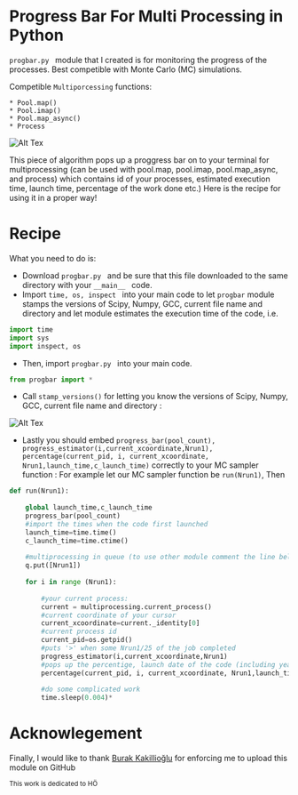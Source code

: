 # Progress Bar For Multi Processing in Python
```progbar.py ```
module that I created is for monitoring the progress of the processes. Best competible with Monte Carlo (MC) simulations. 





Competible ```Multiporcessing``` functions:
```
* Pool.map()
* Pool.imap()
* Pool.map_async()
* Process
```
![Alt Tex](https://github.com/ekremguldeste/prog-bar/blob/master/progressbar.png)


This piece of algorithm pops up a proggress bar on to your terminal for multiprocessing (can be used with pool.map, pool.imap, pool.map_async, and process) which contains id of your processes, estimated execution time, launch time, percentage of the work done etc.)
Here is the recipe for using it in a proper way!

# Recipe
What you need to do is:

* Download ```progbar.py ``` and be sure that this file downloaded to the same directory with your ```__main__ ``` code.
* Import ```time, os, inspect ``` into your main code to let ```progbar``` module stamps the versions of Scipy, Numpy, GCC, current file name and directory and let module estimates the execution time of the code, i.e. 
```python
import time
import sys
import inspect, os 
``` 
* Then, import ```progbar.py ``` into your main code. 

```python
from progbar import *
```

* Call  ``` stamp_versions() ```  for letting you know the versions of Scipy, Numpy, GCC, current file name and directory :
 
![Alt Tex](https://github.com/ekremguldeste/prog-bar/blob/master/versions.png)

* Lastly you should embed ``` progress_bar(pool_count), progress_estimator(i,current_xcoordinate,Nrun1),  percentage(current_pid, i, current_xcoordinate, Nrun1,launch_time,c_launch_time) ``` correctly to your MC sampler function :
For example let our MC sampler function be ``` run(Nrun1) ```, Then

```python
def run(Nrun1):
	
	global launch_time,c_launch_time
	progress_bar(pool_count)
	#import the times when the code first launched
	launch_time=time.time()
	c_launch_time=time.ctime()
	
	#multiprocessing in queue (to use other module comment the line below)
	q.put([Nrun1])
	
	for i in range (Nrun1):
	
		#your current process:
		current = multiprocessing.current_process()
		#current coordinate of your cursor
		current_xcoordinate=current._identity[0]
		#current process id
		current_pid=os.getpid()
		#puts '>' when some Nrun1/25 of the job completed
		progress_estimator(i,current_xcoordinate,Nrun1)
		#pops up the percentige, launch date of the code (including year month and day), estimated execution period of the code (your computer will do the job in 'X.XXX'ours)
		percentage(current_pid, i, current_xcoordinate, Nrun1,launch_time,c_launch_time)
		
		#do some complicated work
		time.sleep(0.004)*
```
# Acknowlegement
Finally, I would like to thank [Burak Kakillioğlu](https://github.com/bkakilli) for enforcing me to upload this module on GitHub


<sup>This work is dedicated to HÖ</sup>
